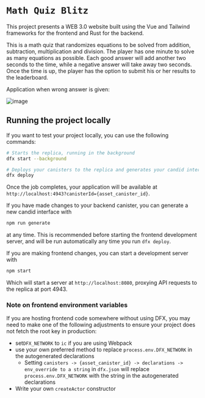 # `Math Quiz Blitz`

This project presents a WEB 3.0 website built using the Vue and Tailwind frameworks for the frontend and Rust for the backend.

This is a math quiz that randomizes equations to be solved from addition, subtraction, multiplication and division. The player has one minute to solve as many equations as possible. Each good answer will add another two seconds to the time, while a negative answer will take away two seconds. Once the time is up, the player has the option to submit his or her results to the leaderboard.

Application when wrong answer is given:

![image](https://github.com/user-attachments/assets/fa0fb741-ca6e-4336-b46f-fa9800488d80)

## Running the project locally

If you want to test your project locally, you can use the following commands:

```bash
# Starts the replica, running in the background
dfx start --background

# Deploys your canisters to the replica and generates your candid interface
dfx deploy
```

Once the job completes, your application will be available at `http://localhost:4943?canisterId={asset_canister_id}`.

If you have made changes to your backend canister, you can generate a new candid interface with

```bash
npm run generate
```

at any time. This is recommended before starting the frontend development server, and will be run automatically any time you run `dfx deploy`.

If you are making frontend changes, you can start a development server with

```bash
npm start
```

Which will start a server at `http://localhost:8080`, proxying API requests to the replica at port 4943.

### Note on frontend environment variables

If you are hosting frontend code somewhere without using DFX, you may need to make one of the following adjustments to ensure your project does not fetch the root key in production:

- set`DFX_NETWORK` to `ic` if you are using Webpack
- use your own preferred method to replace `process.env.DFX_NETWORK` in the autogenerated declarations
  - Setting `canisters -> {asset_canister_id} -> declarations -> env_override to a string` in `dfx.json` will replace `process.env.DFX_NETWORK` with the string in the autogenerated declarations
- Write your own `createActor` constructor
